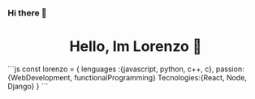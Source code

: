 ### Hi there 👋

<!--
**lpolverino/lpolverino** is a ✨ _special_ ✨ repository because its `README.md` (this file) appears on your GitHub profile.

Here are some ideas to get you started:

- 🔭 I’m currently working on ...
- 🌱 I’m currently learning ...
- 👯 I’m looking to collaborate on ...
- 🤔 I’m looking for help with ...
- 💬 Ask me about ...
- 📫 How to reach me: ...
- 😄 Pronouns: ...
- ⚡ Fun fact: ...
-->

<h1 align="center"> Hello, Im Lorenzo 👋</h1>
```js
const lorenzo = {
  lenguages :{javascript, python, c++, c},
  passion:{WebDevelopment, functionalProgramming}
  Tecnologies:{React, Node, Django}
}
```
